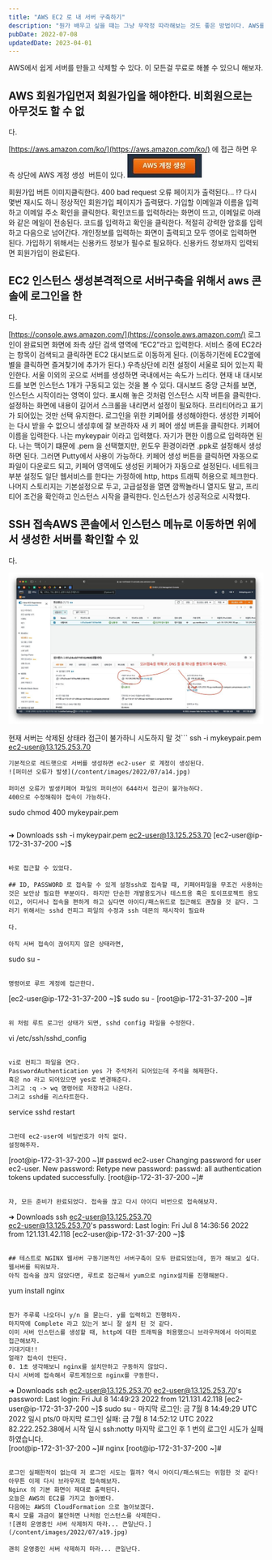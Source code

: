 ```yaml
---
title: "AWS EC2 로 내 서버 구축하기"
description: "뭔가 배우고 싶을 때는 그냥 무작정 따라해보는 것도 좋은 방법이다. AWS를 다시 보면서 차근차근 가지고 놀아보자."
pubDate: 2022-07-08
updatedDate: 2023-04-01
---
```


AWS에서 쉽게 서버를 만들고 삭제할 수 있다. 이 모든걸 무료로 해볼 수 있으니 해보자.

## AWS 회원가입먼저 회원가입을 해야한다. 비회원으로는 아무것도 할 수 없

다.

[https://aws.amazon.com/ko/](https://aws.amazon.com/ko/)
에 접근 하면 우측 상단에
AWS 계정 생성  버튼이 있다.
![회원가입 버튼 이미지](/content/images/2022/07/awsjoinbutton.jpg)

회원가입 버튼 이미지클릭한다.
400 bad request 오류 페이지가 출력된다… !?
다시 몇번 재시도 하니 정상적인 회원가입 페이지가 출력됐다.
가입할 이메일과 이름을 입력하고 이메일 주소 확인을 클릭한다.
확인코드를 입력하라는 화면이 뜨고, 이메일로 아래와 같은 메일이 전송된다.
코드를 입력하고 확인을 클릭한다.
적절히 강력한 암호를 입력하고 다음으로 넘어간다.
개인정보를 입력하는 화면이 출력되고 모두 영어로 입력하면 된다.
가입하기 위해서는 신용카드 정보가 필수로 필요하다.
신용카드 정보까지 입력되면 회원가입이 완료된다.

## EC2 인스턴스 생성본격적으로 서버구축을 위해서 aws 콘솔에 로그인을 한

다.

[https://console.aws.amazon.com/](https://console.aws.amazon.com/)
로그인이 완료되면 화면에 좌측 상단 검색 영역에 “EC2”라고 입력한다.
서비스 중에 EC2라는 항목이 검색되고 클릭하면 EC2 대시보드로 이동하게 된다. (이동하기전에 EC2옆에 별을 클릭하면 즐겨찾기에 추가가 된다.)
우측상단에 리전 설정이 서울로 되어 있는지 확인한다.
서울 이외의 곳으로 서버를 생성하면 국내에서는 속도가 느리다.
현재 내 대시보드를 보면 인스턴스 1개가 구동되고 있는 것을 볼 수 있다.
대시보드 중앙 근처를 보면,
인스턴스 시작이라는 영역이 있다. 표시해 놓은 것처럼 인스턴스 시작 버튼을 클릭한다.
설정하는 화면에 내용이 길어서 스크롤을 내리면서 설정이 필요하다.
프리티어라고 표기가 되어있는 것만 선택 유지한다.
로그인을 위한 키페어를 생성해야한다.
생성한 키페어는 다시 받을 수 없으니 생성후에 잘 보관하자
새 키 페어 생성 버튼을 클릭한다.
키페어 이름을 입력한다. 나는 mykeypair 이라고 입력했다. 자기가 편한 이름으로 입력하면 된다. 나는 맥이기 떄문에 .pem 을 선택했지만, 윈도우 환경이라면 .ppk로 설정해서 생성하면 된다. 그러면 Putty에서 사용이 가능하다.
키페어 생성 버튼을 클릭하면 자동으로 파일이 다운로드 되고, 키페어 영역에도 생성된 키페어가 자동으로 설정된다.
네트워크 부분 설정도 일단 웹서비스를 한다는 가정하에 http, https 트래픽 허용으로 체크한다.
나머지 스토리지는 기본설정으로 두고,
고급설정을 열면 깜짝놀라니 열지도 말고, 프리티어 조건을 확인하고 인스턴스 시작을 클릭한다.
인스턴스가 성공적으로 시작했다.

## SSH 접속AWS 콘솔에서 인스턴스 메뉴로 이동하면 위에서 생성한 서버를 확인할 수 있

다.

![현재 서버는 삭제된 상태라 접근이 불가하니 시도하지 말 것](/content/images/2022/07/a13.jpg)

현재 서버는 삭제된 상태라 접근이 불가하니 시도하지 말 것```
ssh -i mykeypair.pem ec2-user@13.125.253.70

```-i 옵션으로 pem파일을 지정할 수 있다.
기본적으로 레드햇으로 서버를 생성하면 ec2-user 로 계정이 생성된다.
![퍼미션 오류가 발생](/content/images/2022/07/a14.jpg)

퍼미션 오류가 발생키페어 파일의 퍼미션이 644라서 접근이 불가능하다.
400으로 수정해줘야 접속이 가능하다.
```

sudo chmod 400 mykeypair.pem

```퍼미션을 위 명령어로 수정해주고, 다시한번 접속시도를 한다.
```
➜  Downloads ssh -i mykeypair.pem ec2-user@13.125.253.70
[ec2-user@ip-172-31-37-200 ~]$ 

```

바로 접근할 수 있었다.

## ID, PASSWORD 로 접속할 수 있게 설정ssh로 접속할 때, 키페어파일을 무조건 사용하는 것은 보안상 필요한 부분이다. 하지만 단순한 개발용도거나 테스트용 혹은 토이프로젝트 용도이고, 어디서나 접속을 편하게 하고 싶다면 아이디/패스워드로 접근해도 괜찮을 것 같다. 그러기 위해서는 sshd 컨피그 파일의 수정과 ssh 데몬의 재시작이 필요하

다.

아직 서버 접속이 끊어지지 않은 상태라면,
```
sudo su -

```

명령어로 루트 계정에 접근한다.
```
[ec2-user@ip-172-31-37-200 ~]$ sudo su -
[root@ip-172-31-37-200 ~]# 

```

위 처럼 루트 로그인 상태가 되면, sshd config 파일을 수정한다.
```
vi /etc/ssh/sshd_config

```

vi로 컨피그 파일을 연다.
PasswordAuthentication yes 가 주석처리 되어있는데 주석을 해제한다.
혹은 no 라고 되어있으면 yes로 변경해준다.
그리고 :q -> wq 명령어로 저장하고 나온다.
그리고 sshd를 리스타트한다.
```
service sshd restart

```

그런데 ec2-user에 비밀번호가 아직 없다.
설정해주자.
```
[root@ip-172-31-37-200 ~]# passwd ec2-user
Changing password for user ec2-user.
New password: 
Retype new password: 
passwd: all authentication tokens updated successfully.
[root@ip-172-31-37-200 ~]# 

```

자, 모든 준비가 완료되었다. 접속을 끊고 다시 아이디 비번으로 접속해보자.
```
➜  Downloads ssh ec2-user@13.125.253.70                 
ec2-user@13.125.253.70's password: 
Last login: Fri Jul  8 14:36:56 2022 from 121.131.42.118
[ec2-user@ip-172-31-37-200 ~]$ 

```

## 테스트로 NGINX 웹서버 구동기본적인 서버구축이 모두 완료되었는데, 뭔가 해보고 싶다.
웹서버를 띄워보자.
아직 접속을 끊지 않았다면, 루트로 접근해서 yum으로 nginx설치를 진행해본다.
```
yum install nginx

```

뭔가 주루룩 나오더니 y/n 을 묻는다. y를 입력하고 진행하자.
마지막에 Complete 라고 있는거 보니 잘 설치 된 것 같다.
이미 서버 인스턴스를 생성할 때, http에 대한 트래픽을 허용했으니 브라우져에서 아이피로 접근해보자.
기대기대!!
얼래? 접속이 안된다.
0. 1초 생각해보니 nginx를 설치만하고 구동하지 않았다.
다시 서버에 접속해서 루트계정으로 nginx를 구동한다.
```
➜  Downloads ssh ec2-user@13.125.253.70
ec2-user@13.125.253.70's password: 
Last login: Fri Jul  8 14:49:23 2022 from 121.131.42.118
[ec2-user@ip-172-31-37-200 ~]$ sudo su -
마지막 로그인: 금  7월  8 14:49:29 UTC 2022 일시 pts/0
마지막 로그인 실패: 금  7월  8 14:52:12 UTC 2022 82.222.252.38에서 시작 일시 ssh:notty 
마지막 로그인 후 1 번의 로그인 시도가 실패하였습니다.  
[root@ip-172-31-37-200 ~]# nginx
[root@ip-172-31-37-200 ~]# 

```

로그인 실패한적이 없는데 저 로그인 시도는 뭘까? 역시 아이디/패스워드는 위험한 것 같다!
아무튼 이제 다시 브라우저로 접속해보자.
Nginx 의 기본 화면이 제대로 출력된다.
오늘은 AWS의 EC2를 가지고 놀아봤다.
다음에는 AWS의 CloudFormation 으로 놀아보겠다.
혹시 모를 과금이 불안하면 나처럼 인스턴스를 삭제한다.
![괜히 운영중인 서버 삭제하지 마라... 큰일난다.](/content/images/2022/07/a19.jpg)

괜히 운영중인 서버 삭제하지 마라... 큰일난다.